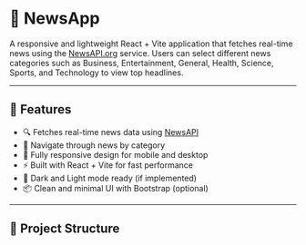 # 📰 NewsApp

A responsive and lightweight React + Vite application that fetches real-time news using the [NewsAPI.org](https://newsapi.org/) service. Users can select different news categories such as Business, Entertainment, General, Health, Science, Sports, and Technology to view top headlines.

---

## 🚀 Features

- 🔍 Fetches real-time news data using [NewsAPI](https://newsapi.org/)
- 🧭 Navigate through news by category
- 📱 Fully responsive design for mobile and desktop
- ⚡ Built with React + Vite for fast performance
- 🌙 Dark and Light mode ready (if implemented)
- 📦 Clean and minimal UI with Bootstrap (optional)

---

## 📂 Project Structure
